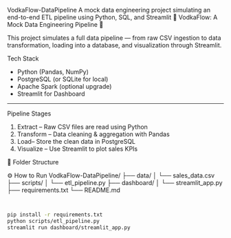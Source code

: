 VodkaFlow-DataPipeline
A mock data engineering project simulating an end-to-end ETL pipeline using Python, SQL, and Streamlit
🧪 VodkaFlow: A Mock Data Engineering Pipeline 🍾

This project simulates a full data pipeline — from raw CSV ingestion to data transformation, loading into a database, and visualization through Streamlit.

Tech Stack
- Python (Pandas, NumPy)
- PostgreSQL (or SQLite for local)
- Apache Spark (optional upgrade)
- Streamlit for Dashboard
---
 Pipeline Stages

1. Extract – Raw CSV files are read using Python
2. Transform – Data cleaning & aggregation with Pandas
3. Load– Store the clean data in PostgreSQL
4. Visualize – Use Streamlit to plot sales KPIs

📂 Folder Structure




⚙️ How to Run
VodkaFlow-DataPipeline/ ├── data/ │ └── sales_data.csv ├── scripts/ │ └── etl_pipeline.py ├── dashboard/ │ └── streamlit_app.py ├── requirements.txt └── README.md
```bash


pip install -r requirements.txt
python scripts/etl_pipeline.py
streamlit run dashboard/streamlit_app.py


